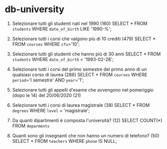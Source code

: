 # db-university


1. Selezionare tutti gli studenti nati nel 1990 (160)
    SELECT * 
    FROM `students`
    WHERE `date_of_birth`
    LIKE '1990-%';

2. Selezionare tutti i corsi che valgono più di 10 crediti (479)
    SELECT * 
    FROM `courses` 
    WHERE `cfu`>'10';


3. Selezionare tutti gli studenti che hanno più di 30 anni
    SELECT * 
    FROM `students` 
    WHERE `date_of_birth` < '1993-02-28';


4. Selezionare tutti i corsi del primo semestre del primo anno di un qualsiasi corso di
laurea (286)
    SELECT * 
    FROM `courses`
    WHERE `period`='I semestre'
    AND `year`='1';

5. Selezionare tutti gli appelli d'esame che avvengono nel pomeriggio (dopo le 14) del
20/06/2020 (21)


6. Selezionare tutti i corsi di laurea magistrale (38)
    SELECT * FROM `degrees` 
    WHERE `level` = 'magistrale';


7. Da quanti dipartimenti è composta l'università? (12)
    SELECT COUNT(*)
    FROM `deparments`


8. Quanti sono gli insegnanti che non hanno un numero di telefono? (50)
    SELECT * FROM `teachers` 
    WHERE `phone` IS NULL;